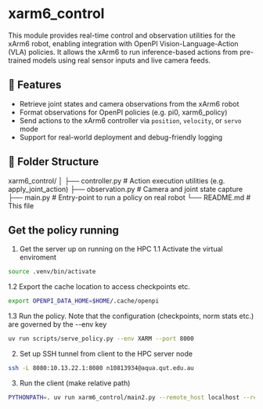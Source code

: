 # xarm6_control

This module provides real-time control and observation utilities for the xArm6 robot, enabling integration with OpenPI Vision-Language-Action (VLA) policies. It allows the xArm6 to run inference-based actions from pre-trained models using real sensor inputs and live camera feeds.

## 🔧 Features

- Retrieve joint states and camera observations from the xArm6 robot
- Format observations for OpenPI policies (e.g. pi0, xarm6_policy)
- Send actions to the xArm6 controller via `position`, `velocity`, or `servo` mode
- Support for real-world deployment and debug-friendly logging

## 📁 Folder Structure
xarm6_control/
│
├── controller.py # Action execution utilities (e.g. apply_joint_action)
├── observation.py # Camera and joint state capture
├── main.py # Entry-point to run a policy on real robot
└── README.md # This file

## Get the policy running
1. Get the server up on running on the HPC
1.1 Activate the virtual enviroment
```bash
source .venv/bin/activate
```

1.2 Export the cache location to access checkpoints etc.
```bash
export OPENPI_DATA_HOME=$HOME/.cache/openpi 
```
 
1.3 Run the policy. Note that the configuration (checkpoints, norm stats etc.) are governed by the --env key
```bash
uv run scripts/serve_policy.py --env XARM --port 8000
```

2. Set up SSH tunnel from client to the HPC server node
```bash
ssh -L 8080:10.13.22.1:8080 n10813934@aqua.qut.edu.au
```

3. Run the client (make relative path)
```bash
PYTHONPATH=. uv run xarm6_control/main2.py --remote_host localhost --remote_port 8000
```